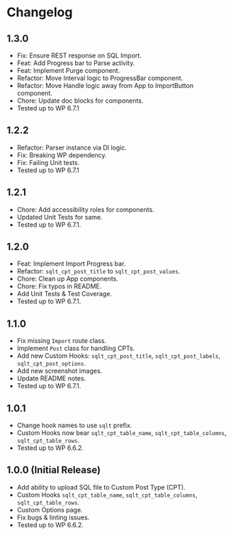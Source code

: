 # Changelog

## 1.3.0
* Fix: Ensure REST response on SQL Import.
* Feat: Add Progress bar to Parse activity.
* Feat: Implement Purge component.
* Refactor: Move Interval logic to ProgressBar component.
* Refactor: Move Handle logic away from App to ImportButton component.
* Chore: Update doc blocks for components.
* Tested up to WP 6.7.1

## 1.2.2
* Refactor: Parser instance via DI logic.
* Fix: Breaking WP dependency.
* Fix: Failing Unit tests.
* Tested up to WP 6.7.1

## 1.2.1
* Chore: Add accessibility roles for components.
* Updated Unit Tests for same.
* Tested up to WP 6.7.1.

## 1.2.0
* Feat: Implement Import Progress bar.
* Refactor: `sqlt_cpt_post_title` to `sqlt_cpt_post_values`.
* Chore: Clean up App components.
* Chore: Fix typos in README.
* Add Unit Tests & Test Coverage.
* Tested up to WP 6.7.1.

## 1.1.0
* Fix missing `Import` route class.
* Implement `Post` class for handling CPTs.
* Add new Custom Hooks: `sqlt_cpt_post_title`, `sqlt_cpt_post_labels`, `sqlt_cpt_post_options`.
* Add new screenshot images.
* Update README notes.
* Tested up to WP 6.7.1.

## 1.0.1
* Change hook names to use `sqlt` prefix.
* Custom Hooks now bear `sqlt_cpt_table_name`, `sqlt_cpt_table_columns`, `sqlt_cpt_table_rows`.
* Tested up to WP 6.6.2.

## 1.0.0 (Initial Release)
* Add ability to upload SQL file to Custom Post Type (CPT).
* Custom Hooks `sqlt_cpt_table_name`, `sqlt_cpt_table_columns`, `sqlt_cpt_table_rows`.
* Custom Options page.
* Fix bugs & linting issues.
* Tested up to WP 6.6.2.
